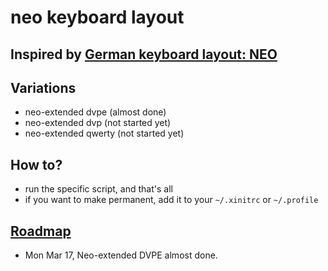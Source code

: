 neo keyboard layout
===================

## Inspired by [German keyboard layout: NEO](http://www.neo-layout.org/)

## Variations

- neo-extended dvpe (almost done)
- neo-extended dvp (not started yet)
- neo-extended qwerty (not started yet)

## How to?
- run the specific script, and that's all 
- if you want to make permanent, add it to your `~/.xinitrc` or `~/.profile`

## [Roadmap](/roadmap.md)
- Mon Mar 17, Neo-extended DVPE almost done.